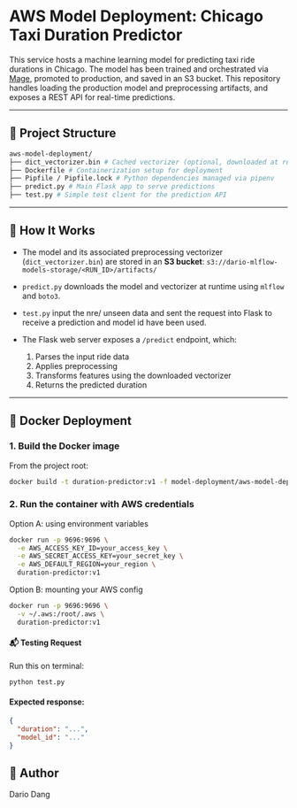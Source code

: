 # AWS Model Deployment: Chicago Taxi Duration Predictor

This service hosts a machine learning model for predicting taxi ride durations in Chicago. The model has been trained and orchestrated via [Mage](https://github.com/mage-ai/mage-ai), promoted to production, and saved in an S3 bucket. This repository handles loading the production model and preprocessing artifacts, and exposes a REST API for real-time predictions.

---

## 🔧 Project Structure
```bash
aws-model-deployment/
├── dict_vectorizer.bin # Cached vectorizer (optional, downloaded at runtime)
├── Dockerfile # Containerization setup for deployment
├── Pipfile / Pipfile.lock # Python dependencies managed via pipenv
├── predict.py # Main Flask app to serve predictions
├── test.py # Simple test client for the prediction API
```

---

## 🚀 How It Works

- The model and its associated preprocessing vectorizer (`dict_vectorizer.bin`) are stored in an **S3 bucket**: ```s3://dario-mlflow-models-storage/<RUN_ID>/artifacts/```

- `predict.py` downloads the model and vectorizer at runtime using `mlflow` and `boto3`.

- `test.py` input the nre/ unseen data and sent the request into Flask to receive a prediction and model id have been used. 

- The Flask web server exposes a `/predict` endpoint, which:
    1. Parses the input ride data
    2. Applies preprocessing
    3. Transforms features using the downloaded vectorizer
    4. Returns the predicted duration

---

## 🐳 Docker Deployment

### 1. **Build the Docker image**
From the project root:

```bash
docker build -t duration-predictor:v1 -f model-deployment/aws-model-deployment/Dockerfile .
```

### 2. **Run the container with AWS credentials**
Option A: using environment variables

```bash
docker run -p 9696:9696 \
  -e AWS_ACCESS_KEY_ID=your_access_key \
  -e AWS_SECRET_ACCESS_KEY=your_secret_key \
  -e AWS_DEFAULT_REGION=your_region \
  duration-predictor:v1
```

Option B: mounting your AWS config
```bash
docker run -p 9696:9696 \
  -v ~/.aws:/root/.aws \
  duration-predictor:v1
```

#### 📬 Testing Request
Run this on terminal:

```bash
python test.py
```

#### Expected response:

```json
{
  "duration": "...",
  "model_id": "..."
}
```


## 👤 Author
Dario Dang